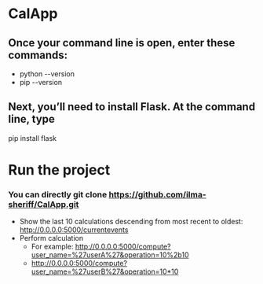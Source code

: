 # CalApp

## Once your command line is open, enter these commands:
* python --version 
* pip --version

## Next, you’ll need to install Flask. At the command line, type
pip install flask

# Run the project
### You can directly git clone https://github.com/ilma-sheriff/CalApp.git

* Show the last 10 calculations descending from most recent to oldest: http://0.0.0.0:5000/currentevents
* Perform calculation
  * For example: http://0.0.0.0:5000/compute?user_name=%27userA%27&operation=10%2b10 
  * http://0.0.0.0:5000/compute?user_name=%27userB%27&operation=10*10
